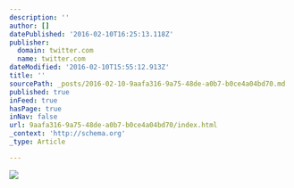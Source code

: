 ```yaml
---
description: ''
author: []
datePublished: '2016-02-10T16:25:13.118Z'
publisher:
  domain: twitter.com
  name: twitter.com
dateModified: '2016-02-10T15:55:12.913Z'
title: ''
sourcePath: _posts/2016-02-10-9aafa316-9a75-48de-a0b7-b0ce4a04bd70.md
published: true
inFeed: true
hasPage: true
inNav: false
url: 9aafa316-9a75-48de-a0b7-b0ce4a04bd70/index.html
_context: 'http://schema.org'
_type: Article

---
```

![](https://pbs.twimg.com/media/B1y0sFmIUAAdD7C.jpg)